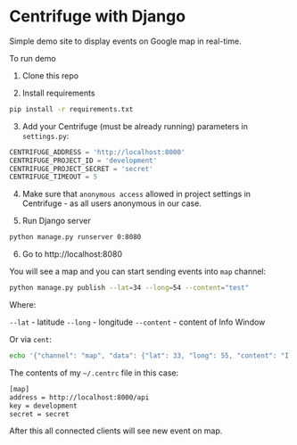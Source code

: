 Centrifuge with Django
======================

Simple demo site to display events on Google map in real-time.

To run demo

1) Clone this repo

2) Install requirements

```bash
pip install -r requirements.txt
```

3) Add your Centrifuge (must be already running) parameters in `settings.py`:

```python
CENTRIFUGE_ADDRESS = 'http://localhost:8000'
CENTRIFUGE_PROJECT_ID = 'development'
CENTRIFUGE_PROJECT_SECRET = 'secret'
CENTRIFUGE_TIMEOUT = 5
```

4) Make sure that `anonymous access` allowed in project settings in Centrifuge - as all users anonymous in our case.

5) Run Django server

```bash
python manage.py runserver 0:8080
```

6) Go to http://localhost:8080


You will see a map and you can start sending events into `map` channel:

```bash
python manage.py publish --lat=34 --long=54 --content="test"
```

Where:

`--lat` - latitude
`--long` - longitude
`--content` - content of Info Window

Or via `cent`:

```bash
echo '{"channel": "map", "data": {"lat": 33, "long": 55, "content": "I am testing Centrifuge"}}'|cent map publish
```

The contents of my `~/.centrc` file in this case:

```bash
[map]
address = http://localhost:8000/api
key = development
secret = secret
```

After this all connected clients will see new event on map.
